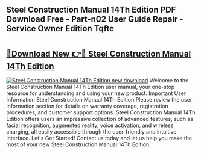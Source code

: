 ## Steel Construction Manual 14Th Edition PDF Download Free - Part-n02 User Guide Repair - Service Owner Edition Tqfte

# <h2><a href="http://cf15977.oget.top/?id=Steel+Construction+Manual+14Th+Edition">🔗Download New 👉🔴 Steel Construction Manual 14Th Edition</a></h2>

[![Steel Construction Manual 14Th Edition new download](https://i.imgur.com/5g1atiW.png)](http://cf15977.oget.top/?id=Steel+Construction+Manual+14Th+Edition)
Welcome to the Steel Construction Manual 14Th Edition user manual, your one-stop resource for understanding and using your new product. Important User Information Steel Construction Manual 14Th Edition Please review the user information section for details on warranty coverage, registration procedures, and customer support options. Steel Construction Manual 14Th Edition offers users an impressive collection of advanced features, such as facial recognition, augmented reality, voice activation, and wireless charging, all easily accessible through the user-friendly and intuitive interface. Let's Get Started! Contact us today and let us help you make the most of your new Steel Construction Manual 14Th Edition.
